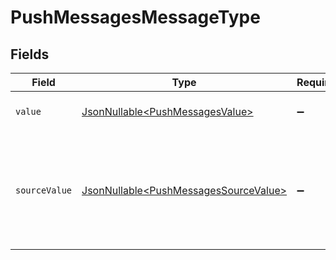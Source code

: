 # PushMessagesMessageType


## Fields

| Field                                                                                        | Type                                                                                         | Required                                                                                     | Description                                                                                  | Example                                                                                      |
| -------------------------------------------------------------------------------------------- | -------------------------------------------------------------------------------------------- | -------------------------------------------------------------------------------------------- | -------------------------------------------------------------------------------------------- | -------------------------------------------------------------------------------------------- |
| `value`                                                                                      | [JsonNullable\<PushMessagesValue>](../../models/components/PushMessagesValue.md)             | :heavy_minus_sign:                                                                           | The unified message type.                                                                    | email                                                                                        |
| `sourceValue`                                                                                | [JsonNullable\<PushMessagesSourceValue>](../../models/components/PushMessagesSourceValue.md) | :heavy_minus_sign:                                                                           | The original value from the provider used to derive the unified message type.                | Email                                                                                        |